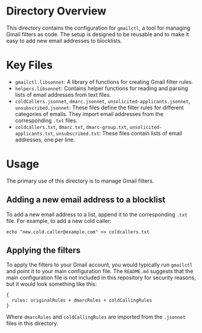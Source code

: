 # Directory Overview

This directory contains the configuration for `gmailctl`, a tool for managing Gmail filters as code. The setup is designed to be reusable and to make it easy to add new email addresses to blocklists.

# Key Files

*   `gmailctl.libsonnet`: A library of functions for creating Gmail filter rules.
*   `helpers.libsonnet`: Contains helper functions for reading and parsing lists of email addresses from text files.
*   `coldCallers.jsonnet`, `dmarc.jsonnet`, `unsolicited-applicants.jsonnet`, `unsubscribed.jsonnet`: These files define the filter rules for different categories of emails. They import email addresses from the corresponding `.txt` files.
*   `coldcallers.txt`, `dmarc.txt`, `dmarc-group.txt`, `unsolicited-applicants.txt`, `unsubscribed.txt`: These files contain lists of email addresses, one per line.

# Usage

The primary use of this directory is to manage Gmail filters.

## Adding a new email address to a blocklist

To add a new email address to a list, append it to the corresponding `.txt` file. For example, to add a new cold caller:

```shell
echo "new.cold.caller@example.com" >> coldcallers.txt
```

## Applying the filters

To apply the filters to your Gmail account, you would typically run `gmailctl` and point it to your main configuration file. The `README.md` suggests that the main configuration file is not included in this repository for security reasons, but it would look something like this:

```jsonnet
{
  rules: originalRules + dmarcRules + coldCallingRules
}
```

Where `dmarcRules` and `coldCallingRules` are imported from the `.jsonnet` files in this directory.
